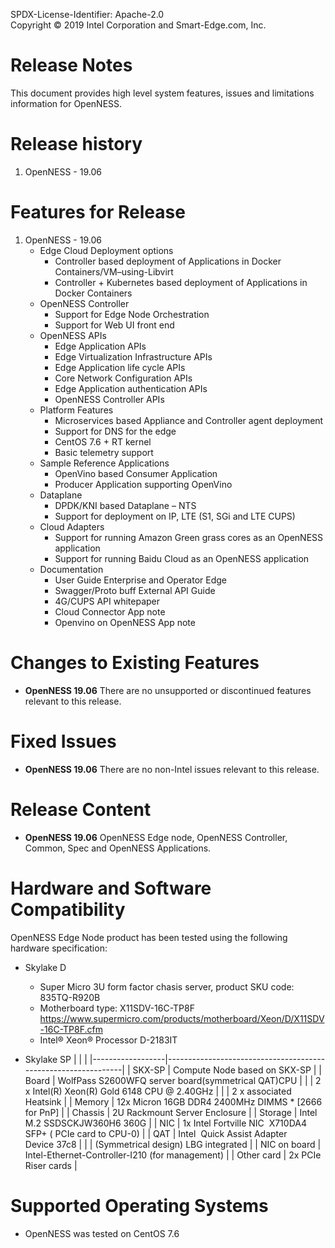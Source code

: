 SPDX-License-Identifier: Apache-2.0    
Copyright © 2019 Intel Corporation and Smart-Edge.com, Inc.   

# Release Notes 
This document provides high level system features, issues and limitations information for OpenNESS. 

# Release history 
1. OpenNESS - 19.06 

# Features for Release 
1. OpenNESS - 19.06 
   - Edge Cloud Deployment options  
      - Controller based deployment of Applications in Docker Containers/VM–using-Libvirt
      - Controller + Kubernetes based deployment of Applications in Docker Containers
   - OpenNESS Controller 
      - Support for Edge Node Orchestration 
      - Support for Web UI front end 
   - OpenNESS APIs 
      - Edge Application APIs 
      - Edge Virtualization Infrastructure APIs 
      - Edge Application life cycle APIs 
      - Core Network Configuration APIs 
      - Edge Application authentication APIs 
      - OpenNESS Controller APIs
    - Platform Features 
      - Microservices based Appliance and Controller agent deployment 
      - Support for DNS for the edge 
      - CentOS 7.6 + RT kernel 
      - Basic telemetry support
    - Sample Reference Applications 
      - OpenVino based Consumer Application 
      - Producer Application supporting OpenVino 
    - Dataplane 
      - DPDK/KNI based Dataplane – NTS 
      - Support for deployment on IP, LTE (S1, SGi and LTE CUPS)
    - Cloud Adapters 
      - Support for running Amazon Green grass cores as an OpenNESS application 
      - Support for running Baidu Cloud as an OpenNESS application 
    - Documentation 
      - User Guide Enterprise and Operator Edge 
      - Swagger/Proto buff  External API Guide 
      - 4G/CUPS API whitepaper 
      - Cloud Connector App note
      - Openvino on OpenNESS App note

# Changes to Existing Features
 - **OpenNESS 19.06** There are no unsupported or discontinued features relevant to this release.

# Fixed Issues
- **OpenNESS 19.06** There are no non-Intel issues relevant to this release.

# Release Content
  - **OpenNESS 19.06** OpenNESS Edge node, OpenNESS Controller, Common, Spec and OpenNESS Applications. 

# Hardware and Software Compatibility
OpenNESS Edge Node product has been tested using the following hardware specification:

- Skylake D
   - Super Micro 3U form factor chasis server, product SKU code: 835TQ-R920B
   - Motherboard type: X11SDV-16C-TP8F https://www.supermicro.com/products/motherboard/Xeon/D/X11SDV-16C-TP8F.cfm
   - Intel® Xeon® Processor D-2183IT

- Skylake SP
|                  |                                                               |
|------------------|---------------------------------------------------------------|
| SKX-SP           | Compute Node based on SKX-SP                                  |
| Board            | WolfPass S2600WFQ server board(symmetrical QAT)CPU            |
|                  | 2 x Intel(R) Xeon(R) Gold 6148 CPU @ 2.40GHz                  |
|                  | 2 x associated Heatsink                                       |
| Memory           | 12x Micron 16GB DDR4 2400MHz DIMMS * [2666 for PnP]           |
| Chassis          | 2U Rackmount Server Enclosure                                 |
| Storage          | Intel M.2 SSDSCKJW360H6 360G                                  |
| NIC              | 1x Intel Fortville NIC  X710DA4  SFP+ ( PCIe card to CPU-0)   |
| QAT              | Intel  Quick Assist Adapter Device 37c8                       |
|                  | (Symmetrical design) LBG integrated                           |
| NIC on board     | Intel-Ethernet-Controller-I210 (for management)               |
| Other card       | 2x PCIe Riser cards                                           |

# Supported Operating Systems
   - OpenNESS was tested on CentOS 7.6 





